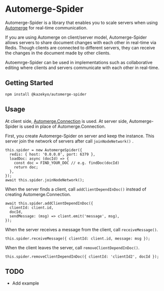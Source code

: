 # Automerge-Spider
Automerge-Spider is a library that enables you to scale servers when using [Automerge](https://github.com/automerge/automerge) for real-time communication.

If you are using Automerge on client/server model, Automerge-Spider allows servers to share document changes with each other in real-time via Redis.
Though clients are connected to different servers, they can receive the changes in the document made by other clients.

Autoemrge-Spider can be used in implementations such as collaborative editing where clients and servers communicate with each other in real-time.

## Getting Started
```
npm install @kazekyo/automerge-spider
```

## Usage
At client side, [Automerge.Connection](https://github.com/automerge/automerge#sending-and-receiving-changes) is used. At server side, Automerge-Spider is used in place of Automerge.Connection.

First, you create Automerge-Spider on server and keep the instance.
This server join the network of servers after call `joinNodeNetwork()` .
```
this.spider = new AutomergeSpider({
  redis: { host: '0.0.0.0', port: 6379 },
  loadDoc: async (docId) => {
    const doc = FIND_YOUR_DOC // e.g. findDoc(docId)
    return doc;
  },
});
await this.spider.joinNodeNetwork();
```

When the server finds a client, call `addClientDependInDoc()` instead of creating Automerge.Connection.
```
await this.spider.addClientDependInDoc({
  clientId: client.id,
  docId,
  sendMessage: (msg) => client.emit('message', msg),
});
```

When the server receives a message from the client, call `receiveMessage()`.
```
this.spider.receiveMessage({ clientId: client.id, message: msg });
```

When the client leaves the server, call `removeClientDependInDoc()`.
```
this.spider.removeClientDependInDoc({ clientId: 'clientId2', docId });
```


## TODO
- Add example
